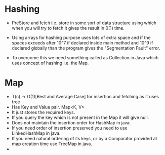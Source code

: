 # Hashing

- PreStore and fetch i.e. store in some sort of data structure 
    using which when you will try to fetch it gives the result in 0(1) time.

- Using arrays for hashing purpose uses lots of extra space and if the spaces exceeds after 10^7 if declared inside main method and 10^9 if declared globally than the program gives the "Segmentation Fault" error.
- To overcome this we need something called as Collection in Java which uses concept of hashing i.e. the Map.

# Map
- T(c) -> O(1)[Best and Average Case] for insertion and fetching as it uses tree
- Has Key and Value pair. Map<K, V>
- It just stores the required keys.
- If you query the key which is not present in the Map it will give null.
- Does not maintain the insertion order for HashMap in java.
- If you need order of insertion preserved you need to use LinkedHashMap in java.
- If you need natural ordering of its keys, or by a Comparator provided at map creation time use TreeMap in java.
- 